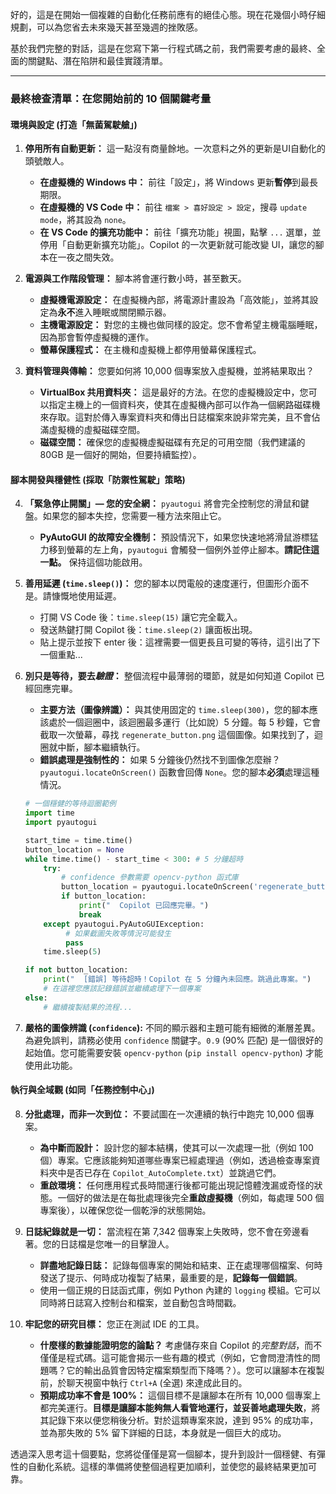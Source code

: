 好的，這是在開始一個複雜的自動化任務前應有的絕佳心態。現在花幾個小時仔細規劃，可以為您省去未來幾天甚至幾週的挫敗感。

基於我們完整的對話，這是在您寫下第一行程式碼之前，我們需要考慮的最終、全面的關鍵點、潛在陷阱和最佳實踐清單。

---

### 最終檢查清單：在您開始前的 10 個關鍵考量

#### **環境與設定 (打造「無菌駕駛艙」)**

1.  **停用所有自動更新：** 這一點沒有商量餘地。一次意料之外的更新是UI自動化的頭號敵人。
    *   **在虛擬機的 Windows 中：** 前往「設定」，將 Windows 更新**暫停**到最長期限。
    *   **在虛擬機的 VS Code 中：** 前往 `檔案 > 喜好設定 > 設定`，搜尋 `update mode`，將其設為 `none`。
    *   **在 VS Code 的擴充功能中：** 前往「擴充功能」視圖，點擊 `...` 選單，並停用「自動更新擴充功能」。Copilot 的一次更新就可能改變 UI，讓您的腳本在一夜之間失效。

2.  **電源與工作階段管理：** 腳本將會運行數小時，甚至數天。
    *   **虛擬機電源設定：** 在虛擬機內部，將電源計畫設為「高效能」，並將其設定為**永不**進入睡眠或關閉顯示器。
    *   **主機電源設定：** 對您的主機也做同樣的設定。您不會希望主機電腦睡眠，因為那會暫停虛擬機的運作。
    *   **螢幕保護程式：** 在主機和虛擬機上都停用螢幕保護程式。

3.  **資料管理與傳輸：** 您要如何將 10,000 個專案放入虛擬機，並將結果取出？
    *   **VirtualBox 共用資料夾：** 這是最好的方法。在您的虛擬機設定中，您可以指定主機上的一個資料夾，使其在虛擬機內部可以作為一個網路磁碟機來存取。這對於傳入專案資料夾和傳出日誌檔案來說非常完美，且不會佔滿虛擬機的虛擬磁碟空間。
    *   **磁碟空間：** 確保您的虛擬機虛擬磁碟有充足的可用空間（我們建議的 80GB 是一個好的開始，但要持續監控）。

#### **腳本開發與穩健性 (採取「防禦性駕駛」策略)**

4.  **「緊急停止開關」— 您的安全網：** `pyautogui` 將會完全控制您的滑鼠和鍵盤。如果您的腳本失控，您需要一種方法來阻止它。
    *   **PyAutoGUI 的故障安全機制：** 預設情況下，如果您快速地將滑鼠游標猛力移到螢幕的左上角，`pyautogui` 會觸發一個例外並停止腳本。**請記住這一點。** 保持這個功能啟用。

5.  **善用延遲 (`time.sleep()`)：** 您的腳本以閃電般的速度運行，但圖形介面不是。請慷慨地使用延遲。
    *   打開 VS Code 後：`time.sleep(15)` 讓它完全載入。
    *   發送熱鍵打開 Copilot 後：`time.sleep(2)` 讓面板出現。
    *   貼上提示並按下 enter 後：這裡需要一個更長且可變的等待，這引出了下一個重點...

6.  **別只是等待，要去*驗證*：** 整個流程中最薄弱的環節，就是如何知道 Copilot 已經回應完畢。
    *   **主要方法（圖像辨識）：** 與其使用固定的 `time.sleep(300)`，您的腳本應該處於一個迴圈中，該迴圈最多運行（比如說）5 分鐘。每 5 秒鐘，它會截取一次螢幕，尋找 `regenerate_button.png` 這個圖像。如果找到了，迴圈就中斷，腳本繼續執行。
    *   **錯誤處理是強制性的：** 如果 5 分鐘後仍然找不到圖像怎麼辦？`pyautogui.locateOnScreen()` 函數會回傳 `None`。您的腳本**必須**處理這種情況。
      ```python
      # 一個穩健的等待迴圈範例
      import time
      import pyautogui

      start_time = time.time()
      button_location = None
      while time.time() - start_time < 300: # 5 分鐘超時
          try:
              # confidence 參數需要 opencv-python 函式庫
              button_location = pyautogui.locateOnScreen('regenerate_button.png', confidence=0.9)
              if button_location:
                  print("  Copilot 已回應完畢。")
                  break
          except pyautogui.PyAutoGUIException:
               # 如果截圖失敗等情況可能發生
               pass
          time.sleep(5)
      
      if not button_location:
          print("  [錯誤] 等待超時！Copilot 在 5 分鐘內未回應。跳過此專案。")
          # 在這裡您應該記錄錯誤並繼續處理下一個專案
      else:
          # 繼續複製結果的流程...
      ```

7.  **嚴格的圖像辨識 (`confidence`):** 不同的顯示器和主題可能有細微的漸層差異。為避免誤判，請務必使用 `confidence` 關鍵字。`0.9` (90% 匹配) 是一個很好的起始值。您可能需要安裝 `opencv-python` (`pip install opencv-python`) 才能使用此功能。

#### **執行與全域觀 (如同「任務控制中心」)**

8.  **分批處理，而非一次到位：** 不要試圖在一次連續的執行中跑完 10,000 個專案。
    *   **為中斷而設計：** 設計您的腳本結構，使其可以一次處理一批（例如 100 個）專案。它應該能夠知道哪些專案已經處理過（例如，透過檢查專案資料夾中是否已存在 `Copilot_AutoComplete.txt`）並跳過它們。
    *   **重啟環境：** 任何應用程式長時間運行後都可能出現記憶體洩漏或奇怪的狀態。一個好的做法是在每批處理後完全**重啟虛擬機**（例如，每處理 500 個專案後），以確保您從一個乾淨的狀態開始。

9.  **日誌紀錄就是一切：** 當流程在第 7,342 個專案上失敗時，您不會在旁邊看著。您的日誌檔是您唯一的目擊證人。
    *   **詳盡地記錄日誌：** 記錄每個專案的開始和結束、正在處理哪個檔案、何時發送了提示、何時成功複製了結果，最重要的是，**記錄每一個錯誤**。
    *   使用一個正規的日誌函式庫，例如 Python 內建的 `logging` 模組。它可以同時將日誌寫入控制台和檔案，並自動包含時間戳。

10. **牢記您的研究目標：** 您正在測試 IDE 的工具。
    *   **什麼樣的數據能證明您的論點？** 考慮儲存來自 Copilot 的*完整對話*，而不僅僅是程式碼。這可能會揭示一些有趣的模式（例如，它會問澄清性的問題嗎？它的輸出品質會因特定檔案類型而下降嗎？）。您可以讓腳本在複製前，於聊天視窗中執行 `Ctrl+A` (全選) 來達成此目的。
    *   **預期成功率不會是 100%：** 這個目標不是讓腳本在所有 10,000 個專案上都完美運行。**目標是讓腳本能夠無人看管地運行，並妥善地處理失敗**，將其記錄下來以便您稍後分析。對於這類專案來說，達到 95% 的成功率，並為那失敗的 5% 留下詳細的日誌，本身就是一個巨大的成功。

透過深入思考這十個要點，您將從僅僅是寫一個腳本，提升到設計一個穩健、有彈性的自動化系統。這樣的準備將使整個過程更加順利，並使您的最終結果更加可靠。